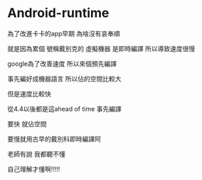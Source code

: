 # Android-runtime
為了改進卡卡的app早期
為啥沒有哀奉順

就是因為累個 號稱戴別克的 虛擬機器 是即時編譯 所以導致速度很慢

google為了改善速度 所以來個預先編譯 

事先編好成機器語言 所以佔的空間比較大

但是速度比較快

從4.4以後都是這ahead of time 
事先編譯

要快 就佔空間

要慢就用古早的戴別科即時編譯阿

老師有說 我都聽不懂

自己理解才懂啊!!!!!
